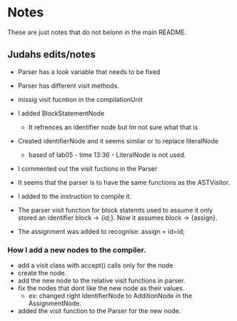 # Notes
These are just notes that do not belonn in the main README.
## Judahs edits/notes

- Parser has a look variable that needs to be fixed

- Parser has different visit methods.

- missig visit fucntion in the compilationUnit

- I added BlockStatementNode
    - It refrences an identifier node but Im not sure what that is
- Created identifierNode and it seems similar or to replace literalNode
    - based of lab05 - time 13:36 - LiteralNode is not used.
- I commented out the visit fuctions in the Parser
- It seems that the parser is to have the same functions as the ASTVisitor.
- I added to the instruction to compile it.

 - The parser visit function for block statemts used to assume it only stored an identifier block -> {id;}. Now it assumes block -> {assign}.
 - The assignment was added to recognise: assign = id=id;

### How I add a new nodes to the compiler.
- add a visit class with accept() calls only for the node
- create the node.
- add the new node to the relative visit functions in parser.
- fix the nodes that dont like the new node as their values.
    - ex: changed right IdentifierNode to AdditionNode in the AssignmentNode.
- added the visit function to the Parser for the new node.
